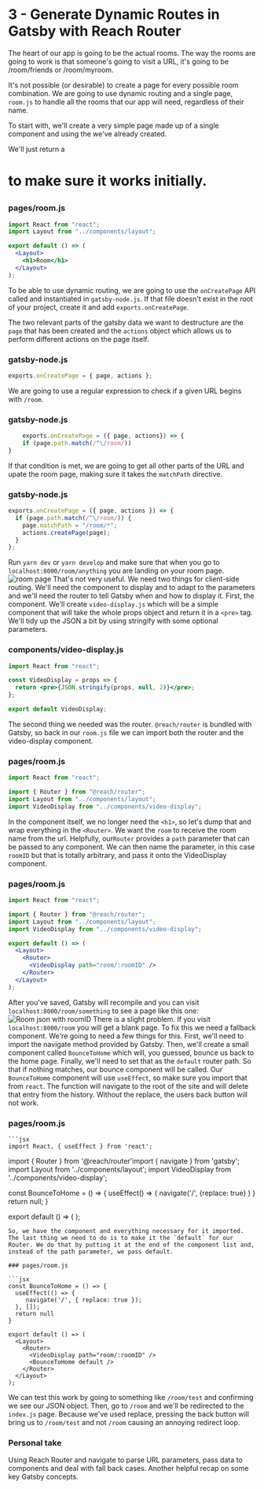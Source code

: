 # 3 - Generate Dynamic Routes in Gatsby with Reach Router

The heart of our app is going to be the actual rooms. The way the rooms are going to work is that someone's going to visit a URL, it's going to be /room/friends or /room/myroom.

It's not possible (or desirable) to create a page for every possible room combination. We are going to use dynamic routing and a single page, `room.js` to handle all the rooms that our app will need, regardless of their name.

To start with, we'll create a very simple page made up of a single component and using the <Layout> we've already created.

We'll just return a <h1> to make sure it works initially.

### pages/room.js

```jsx
import React from "react";
import Layout from "../components/layout";

export default () => (
  <Layout>
    <h1>Room</h1>
  </Layout>
);
```

To be able to use dynamic routing, we are going to use the `onCreatePage` API called and instantiated in `gatsby-node.js`. If that file doesn't exist in the root of your project, create it and add `exports.onCreatePage`.

The two relevant parts of the gatsby data we want to destructure are the `page` that has been created and the `actions` object which allows us to perform different actions on the page itself.

### gatsby-node.js

```jsx
exports.onCreatePage = { page, actions };
```

We are going to use a regular expression to check if a given URL begins with `/room`.

### gatsby-node.js

```jsx
    exports.onCreatePage = ({ page, actions}) => {
    if (page.path.match(/^\/room/))
}
```

If that condition is met, we are going to get all other parts of the URL and upate the room page, making sure it takes the `matchPath` directive.

### gatsby-node.js

```jsx
exports.onCreatePage = ({ page, actions }) => {
  if (page.path.match(/^\/room/)) {
    page.matchPath = "/room/*";
    actions.createPage(page);
  }
};
```

Run `yarn dev` or `yarn develop` and make sure that when you go to `localhost:8000/room/anything` you are landing on your room page.
![room page](https://res.cloudinary.com/dg3gyk0gu/image/upload/v1576277267/transcript-images/gatsby-generate-dynamic-routes-in-gatsby-with-reach-router-room-page.jpg)
That's not very useful. We need two things for client-side routing. We'll need the component to display and to adapt to the parameters and we'll need the router to tell Gatsby when and how to display it.
First, the component. We'll create `video-display.js` which will be a simple component that will take the whole props object and return it in a `<pre>` tag. We'll tidy up the JSON a bit by using stringify with some optional parameters.

### components/video-display.js

```jsx
import React from "react";

const VideoDisplay = props => {
  return <pre>{JSON.stringify(props, null, 2)}</pre>;
};

export default VideoDisplay;
```

The second thing we needed was the router. `@reach/router` is bundled with Gatsby, so back in our `room.js` file we can import both the router and the video-display component.

### pages/room.js

```jsx
import React from "react";

import { Router } from "@reach/router";
import Layout from "../components/layout";
import VideoDisplay from "../components/video-display";
```

In the component itself, we no longer need the `<h1>`, so let's dump that and wrap everything in the `<Router>`.
We want the `room` to receive the room name from the url. Helpfully, our`Router` provides a `path` parameter that can be passed to any component. We can then name the parameter, in this case `roomID` but that is totally arbitrary, and pass it onto the VideoDisplay component.

### pages/room.js

```jsx
import React from "react";

import { Router } from "@reach/router";
import Layout from "../components/layout";
import VideoDisplay from "../components/video-display";

export default () => (
  <Layout>
    <Router>
      <VideoDisplay path="room/:roomID" />
    </Router>
  </Layout>
);
```

After you've saved, Gatsby will recompile and you can visit `localhost:8000/room/something` to see a page like this one:
![Room json with roomID](https://res.cloudinary.com/dg3gyk0gu/image/upload/v1576277267/transcript-images/gatsby-generate-dynamic-routes-in-gatsby-with-reach-router-room-json-with-roomID.jpg)
There is a slight problem. If you visit `localhost:8000/room` you will get a blank page. To fix this we need a fallback component.
We're going to need a few things for this. First, we'll need to import the navigate method provided by Gatsby. Then, we'll create a small component called `BounceToHome` which will, you guessed, bounce us back to the home page. Finally, we'll need to set that as the `default` router path. So that if nothing matches, our bounce component will be called.
Our `BounceToHome` component will use `useEffect`, so make sure you import that from `react`.
The function will navigate to the root of the site and will delete that entry from the history. Without the replace, the users back button will not work.

### pages/room.js

    ```jsx
    import React, { useEffect } from 'react';

import { Router } from '@reach/router'import { navigate } from 'gatsby';
import Layout from '../components/layout';
import VideoDisplay from '../components/video-display';

const BounceToHome = () => {
  useEffect() => {
    navigate('/', {replace: true} )
  }
  return null;
}

export default () => (
  <Layout>
    <Router>
      <VideoDisplay path="room/:roomID" />
    </Router>
  </Layout>
);

```
So, we have the component and everything necessary for it imported. The last thing we need to do is to make it the `default` for our Router. We do that by putting it at the end of the component list and, instead of the path parameter, we pass default.

### pages/room.js

```jsx
const BounceToHome = () => {
  useEffect(() => {
     navigate('/', { replace: true });
  }, []);
  return null
}

export default () => (
  <Layout>
    <Router>
      <VideoDisplay path="room/:roomID" />
      <BounceToHome default />
    </Router>
  </Layout>
);
```
We can test this work by going to something like `/room/test` and confirming we see our JSON object. Then, go to `/room` and we'll be redirected to the `index.js` page. Because we've used replace, pressing the back button will bring us to `/room/test` and not `/room` causing an annoying redirect loop.

### Personal take

Using Reach Router and navigate to parse URL parameters, pass data to components and deal with fall back cases. Another helpful recap on some key Gatsby concepts.